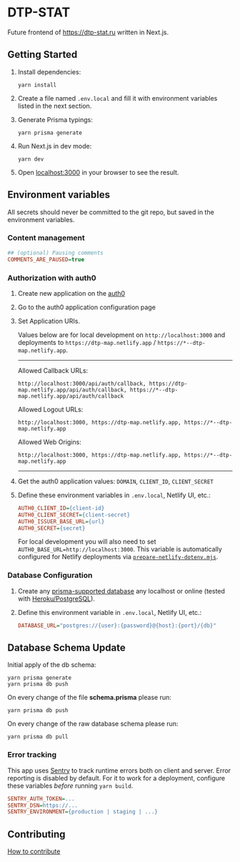 # DTP-STAT

Future frontend of https://dtp-stat.ru written in Next.js.

## Getting Started

1.  Install dependencies:

    ```shell
    yarn install
    ```

1.  Create a file named `.env.local` and fill it with environment variables listed in the next section.

1.  Generate Prisma typings:

    ```shell
    yarn prisma generate
    ```

1.  Run Next.js in dev mode:

    ```shell
    yarn dev
    ```

1.  Open [localhost:3000](http://localhost:3000) in your browser to see the result.

## Environment variables

All secrets should never be committed to the git repo, but saved in the environment variables.

### Content management

```ini
## (optional) Pausing comments
COMMENTS_ARE_PAUSED=true
```

### Authorization with auth0

1.  Create new application on the [auth0](https://manage.auth0.com)

1.  Go to the auth0 application configuration page

1.  Set Application URIs.

    Values below are for local development on `http://localhost:3000` and deployments to `https://dtp-map.netlify.app` / `https://*--dtp-map.netlify.app`.

    ***

    Allowed Callback URLs:

    `http://localhost:3000/api/auth/callback, https://dtp-map.netlify.app/api/auth/callback, https://*--dtp-map.netlify.app/api/auth/callback`

    Allowed Logout URLs:

    `http://localhost:3000, https://dtp-map.netlify.app, https://*--dtp-map.netlify.app`

    Allowed Web Origins:

    `http://localhost:3000, https://dtp-map.netlify.app, https://*--dtp-map.netlify.app`

    ***

1.  Get the auth0 application values: `DOMAIN`, `CLIENT_ID`, `CLIENT_SECRET`

1.  Define these environment variables in `.env.local`, Netlify UI, etc.:

    ```ini
    AUTH0_CLIENT_ID={client-id}
    AUTH0_CLIENT_SECRET={client-secret}
    AUTH0_ISSUER_BASE_URL={url}
    AUTH0_SECRET={secret}
    ```

    For local development you will also need to set `AUTH0_BASE_URL=http://localhost:3000`.
    This variable is automatically configured for Netlify deployments via [`prepare-netlify-dotenv.mjs`](prepare-netlify-dotenv.mjs).

### Database Configuration

1.  Create any [prisma-supported database](https://www.prisma.io/docs/concepts/overview) any localhost or online (tested with [Heroku/PostgreSQL](https://www.heroku.com/postgres)).

1.  Define this environment variable in `.env.local`, Netlify UI, etc.:

    ```ini
    DATABASE_URL="postgres://{user}:{password}@{host}:{port}/{db}"
    ```

## Database Schema Update

Initial apply of the db schema:

```shell
yarn prisma generate
yarn prisma db push
```

On every change of the file **schema.prisma** please run:

```shell
yarn prisma db push
```

On every change of the raw database schema please run:

```shell
yarn prisma db pull
```

### Error tracking

This app uses [Sentry](https://sentry.io) to track runtime errors both on client and server.
Error reporting is disabled by default.
For it to work for a deployment, configure these variables _before_ running `yarn build`.

```ini
SENTRY_AUTH_TOKEN=...
SENTRY_DSN=https://...
SENTRY_ENVIRONMENT={production | staging | ...}
```

## Contributing

[How to contribute](https://github.com/github/docs/blob/main/CONTRIBUTING.md)
